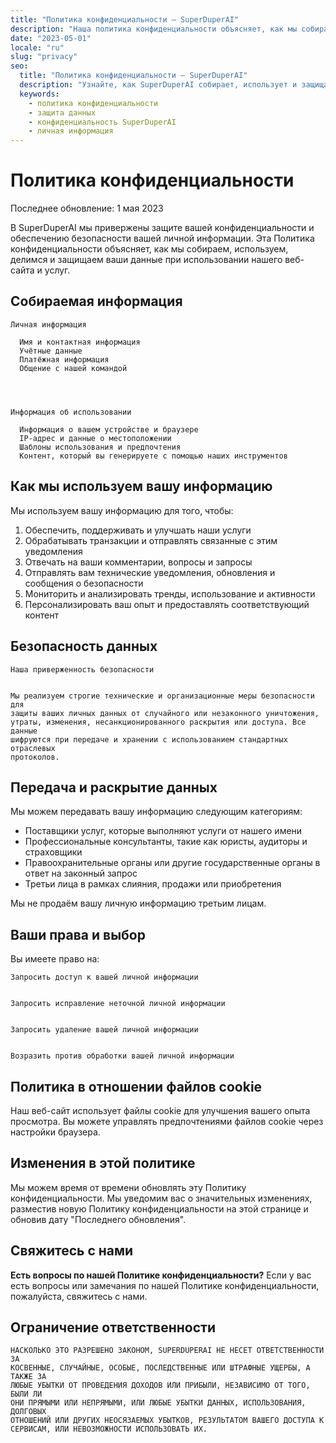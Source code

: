 ```yaml
---
title: "Политика конфиденциальности — SuperDuperAI"
description: "Наша политика конфиденциальности объясняет, как мы собираем, используем и защищаем вашу личную информацию."
date: "2023-05-01"
locale: "ru"
slug: "privacy"
seo:
  title: "Политика конфиденциальности — SuperDuperAI"
  description: "Узнайте, как SuperDuperAI собирает, использует и защищает вашу личную информацию."
  keywords:
    - политика конфиденциальности
    - защита данных
    - конфиденциальность SuperDuperAI
    - личная информация
---
```


# Политика конфиденциальности


  Последнее обновление: 1 мая 2023


В SuperDuperAI мы привержены защите вашей конфиденциальности и обеспечению безопасности вашей личной информации. Эта Политика конфиденциальности объясняет, как мы собираем, используем, делимся и защищаем ваши данные при использовании нашего веб-сайта и услуг.

## Собираемая информация


  
    Личная информация
    
      Имя и контактная информация
      Учётные данные
      Платёжная информация
      Общение с нашей командой
    
  

  
    Информация об использовании
    
      Информация о вашем устройстве и браузере
      IP-адрес и данные о местоположении
      Шаблоны использования и предпочтения
      Контент, который вы генерируете с помощью наших инструментов
    
  


## Как мы используем вашу информацию

Мы используем вашу информацию для того, чтобы:

1. Обеспечить, поддерживать и улучшать наши услуги
2. Обрабатывать транзакции и отправлять связанные с этим уведомления
3. Отвечать на ваши комментарии, вопросы и запросы
4. Отправлять вам технические уведомления, обновления и сообщения о безопасности
5. Мониторить и анализировать тренды, использование и активности
6. Персонализировать ваш опыт и предоставлять соответствующий контент

## Безопасность данных


  
    Наша приверженность безопасности
  
  
    Мы реализуем строгие технические и организационные меры безопасности для
    защиты ваших личных данных от случайного или незаконного уничтожения,
    утраты, изменения, несанкционированного раскрытия или доступа. Все данные
    шифруются при передаче и хранении с использованием стандартных отраслевых
    протоколов.
  


## Передача и раскрытие данных

Мы можем передавать вашу информацию следующим категориям:

- Поставщики услуг, которые выполняют услуги от нашего имени
- Профессиональные консультанты, такие как юристы, аудиторы и страховщики
- Правоохранительные органы или другие государственные органы в ответ на законный запрос
- Третьи лица в рамках слияния, продажи или приобретения

Мы не продаём вашу личную информацию третьим лицам.

## Ваши права и выбор

Вы имеете право на:


  
    Запросить доступ к вашей личной информации
  
  
    Запросить исправление неточной личной информации
  
  
    Запросить удаление вашей личной информации
  
  
    Возразить против обработки вашей личной информации
  


## Политика в отношении файлов cookie

Наш веб-сайт использует файлы cookie для улучшения вашего опыта просмотра. Вы можете управлять предпочтениями файлов cookie через настройки браузера.

## Изменения в этой политике

Мы можем время от времени обновлять эту Политику конфиденциальности. Мы уведомим вас о значительных изменениях, разместив новую Политику конфиденциальности на этой странице и обновив дату "Последнего обновления".

## Свяжитесь с нами


  **Есть вопросы по нашей Политике конфиденциальности?** Если у вас есть вопросы
  или замечания по нашей Политике конфиденциальности, пожалуйста, свяжитесь с
  нами.




## Ограничение ответственности


  
    НАСКОЛЬКО ЭТО РАЗРЕШЕНО ЗАКОНОМ, SUPERDUPERAI НЕ НЕСЕТ ОТВЕТСТВЕННОСТИ ЗА
    КОСВЕННЫЕ, СЛУЧАЙНЫЕ, ОСОБЫЕ, ПОСЛЕДСТВЕННЫЕ ИЛИ ШТРАФНЫЕ УЩЕРБЫ, А ТАКЖЕ ЗА
    ЛЮБЫЕ УБЫТКИ ОТ ПРОВЕДЕНИЯ ДОХОДОВ ИЛИ ПРИБЫЛИ, НЕЗАВИСИМО ОТ ТОГО, БЫЛИ ЛИ
    ОНИ ПРЯМЫМИ ИЛИ НЕПРЯМЫМИ, ИЛИ ЛЮБЫЕ УБЫТКИ ДАННЫХ, ИСПОЛЬЗОВАНИЯ, ДОЛГОВЫХ
    ОТНОШЕНИЙ ИЛИ ДРУГИХ НЕОСЯЗАЕМЫХ УБЫТКОВ, РЕЗУЛЬТАТОМ ВАШЕГО ДОСТУПА К
    СЕРВИСАМ, ИЛИ НЕВОЗМОЖНОСТИ ИСПОЛЬЗОВАТЬ ИХ.
  

